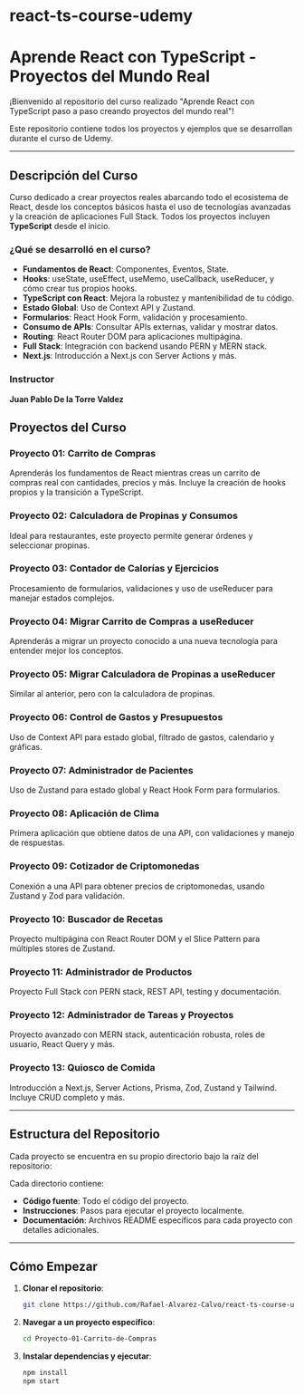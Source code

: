 # react-ts-course-udemy

# Aprende React con TypeScript - Proyectos del Mundo Real

¡Bienvenido al repositorio del curso realizado "Aprende React con TypeScript paso a paso creando proyectos del mundo real"!

Este repositorio contiene todos los proyectos y ejemplos que se desarrollan durante el curso de Udemy.

---

## Descripción del Curso

Curso dedicado a crear proyectos reales abarcando todo el ecosistema de React, desde los conceptos básicos hasta el uso de tecnologías avanzadas y la creación de aplicaciones Full Stack. Todos los proyectos incluyen **TypeScript** desde el inicio.

### ¿Qué se desarrolló en el curso?

- **Fundamentos de React**: Componentes, Eventos, State.
- **Hooks**: useState, useEffect, useMemo, useCallback, useReducer, y cómo crear tus propios hooks.
- **TypeScript con React**: Mejora la robustez y mantenibilidad de tu código.
- **Estado Global**: Uso de Context API y Zustand.
- **Formularios**: React Hook Form, validación y procesamiento.
- **Consumo de APIs**: Consultar APIs externas, validar y mostrar datos.
- **Routing**: React Router DOM para aplicaciones multipágina.
- **Full Stack**: Integración con backend usando PERN y MERN stack.
- **Next.js**: Introducción a Next.js con Server Actions y más.

### Instructor

**Juan Pablo De la Torre Valdez**

## Proyectos del Curso

### Proyecto 01: Carrito de Compras
Aprenderás los fundamentos de React mientras creas un carrito de compras real con cantidades, precios y más. Incluye la creación de hooks propios y la transición a TypeScript.

### Proyecto 02: Calculadora de Propinas y Consumos
Ideal para restaurantes, este proyecto permite generar órdenes y seleccionar propinas.

### Proyecto 03: Contador de Calorías y Ejercicios
Procesamiento de formularios, validaciones y uso de useReducer para manejar estados complejos.

### Proyecto 04: Migrar Carrito de Compras a useReducer
Aprenderás a migrar un proyecto conocido a una nueva tecnología para entender mejor los conceptos.

### Proyecto 05: Migrar Calculadora de Propinas a useReducer
Similar al anterior, pero con la calculadora de propinas.

### Proyecto 06: Control de Gastos y Presupuestos
Uso de Context API para estado global, filtrado de gastos, calendario y gráficas.

### Proyecto 07: Administrador de Pacientes
Uso de Zustand para estado global y React Hook Form para formularios.

### Proyecto 08: Aplicación de Clima
Primera aplicación que obtiene datos de una API, con validaciones y manejo de respuestas.

### Proyecto 09: Cotizador de Criptomonedas
Conexión a una API para obtener precios de criptomonedas, usando Zustand y Zod para validación.

### Proyecto 10: Buscador de Recetas
Proyecto multipágina con React Router DOM y el Slice Pattern para múltiples stores de Zustand.

### Proyecto 11: Administrador de Productos
Proyecto Full Stack con PERN stack, REST API, testing y documentación.

### Proyecto 12: Administrador de Tareas y Proyectos
Proyecto avanzado con MERN stack, autenticación robusta, roles de usuario, React Query y más.

### Proyecto 13: Quiosco de Comida
Introducción a Next.js, Server Actions, Prisma, Zod, Zustand y Tailwind. Incluye CRUD completo y más.

---

## Estructura del Repositorio

Cada proyecto se encuentra en su propio directorio bajo la raíz del repositorio:

Cada directorio contiene:

- **Código fuente**: Todo el código del proyecto.
- **Instrucciones**: Pasos para ejecutar el proyecto localmente.
- **Documentación**: Archivos README específicos para cada proyecto con detalles adicionales.

---

## Cómo Empezar

1. **Clonar el repositorio**:
    ```bash
    git clone https://github.com/Rafael-Alvarez-Calvo/react-ts-course-udemy.git
    ```
2. **Navegar a un proyecto específico**:
    ```bash
    cd Proyecto-01-Carrito-de-Compras
    ```
3. **Instalar dependencias y ejecutar**:
    ```bash
    npm install
    npm start
    ```